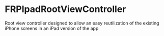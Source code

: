 FRPIpadRootViewController
=========================

Root view controller designed to allow an easy reutilization of the existing iPhone screens in an iPad version of the app
